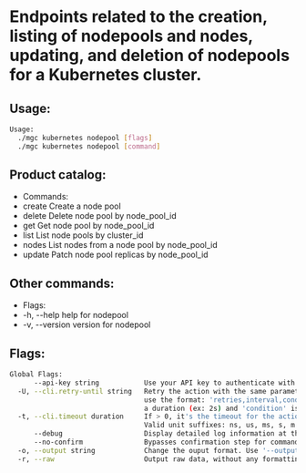 # Endpoints related to the creation, listing of nodepools and nodes, updating, and deletion of nodepools for a Kubernetes cluster.

## Usage:
```bash
Usage:
  ./mgc kubernetes nodepool [flags]
  ./mgc kubernetes nodepool [command]
```

## Product catalog:
- Commands:
- create      Create a node pool
- delete      Delete node pool by node_pool_id
- get         Get node pool by node_pool_id
- list        List node pools by cluster_id
- nodes       List nodes from a node pool by node_pool_id
- update      Patch node pool replicas by node_pool_id

## Other commands:
- Flags:
- -h, --help      help for nodepool
- -v, --version   version for nodepool

## Flags:
```bash
Global Flags:
      --api-key string           Use your API key to authenticate with the API
  -U, --cli.retry-until string   Retry the action with the same parameters until the given condition is met. The flag parameters
                                 use the format: 'retries,interval,condition', where 'retries' is a positive integer, 'interval' is
                                 a duration (ex: 2s) and 'condition' is a 'engine=value' pair such as "jsonpath=expression"
  -t, --cli.timeout duration     If > 0, it's the timeout for the action execution. It's specified as numbers and unit suffix.
                                 Valid unit suffixes: ns, us, ms, s, m and h. Examples: 300ms, 1m30s
      --debug                    Display detailed log information at the debug level
      --no-confirm               Bypasses confirmation step for commands that ask a confirmation from the user
  -o, --output string            Change the ouput format. Use '--output=help' to know more details. (default "yaml")
  -r, --raw                      Output raw data, without any formatting or coloring
```

